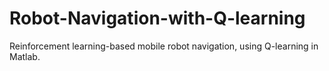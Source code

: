 # Robot-Navigation-with-Q-learning 
Reinforcement learning-based mobile robot navigation, using Q-learning in Matlab.
